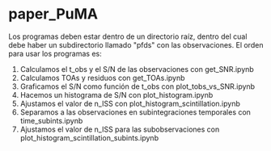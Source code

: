 # paper_PuMA

Los programas deben estar dentro de un directorio raíz, dentro del cual debe haber un subdirectorio llamado "pfds" con las observaciones. El orden para usar los programas es:
1. Calculamos el t_obs y el S/N de las observaciones con get_SNR.ipynb
2. Calculamos TOAs y residuos con get_TOAs.ipynb
3. Graficamos el S/N como función de t_obs con plot_tobs_vs_SNR.ipynb
4. Hacemos un histograma de S/N con plot_histogram.ipynb
5. Ajustamos el valor de n_ISS con plot_histogram_scintillation.ipynb
6. Separamos a las observaciones en subintegraciones temporales con time_subints.ipynb
7. Ajustamos el valor de n_ISS para las subobservaciones con plot_histogram_scintillation_subints.ipynb

